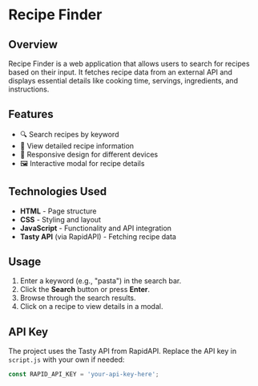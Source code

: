# Recipe Finder

## Overview
Recipe Finder is a web application that allows users to search for recipes based on their input. It fetches recipe data from an external API and displays essential details like cooking time, servings, ingredients, and instructions.

## Features
- 🔍 Search recipes by keyword
- 📄 View detailed recipe information
- 📱 Responsive design for different devices
- 🖼️ Interactive modal for recipe details

## Technologies Used
- **HTML** - Page structure
- **CSS** - Styling and layout
- **JavaScript** - Functionality and API integration
- **Tasty API** (via RapidAPI) - Fetching recipe data

## Usage
1. Enter a keyword (e.g., "pasta") in the search bar.
2. Click the **Search** button or press **Enter**.
3. Browse through the search results.
4. Click on a recipe to view details in a modal.

## API Key
The project uses the Tasty API from RapidAPI. Replace the API key in `script.js` with your own if needed:
```javascript
const RAPID_API_KEY = 'your-api-key-here';
```



